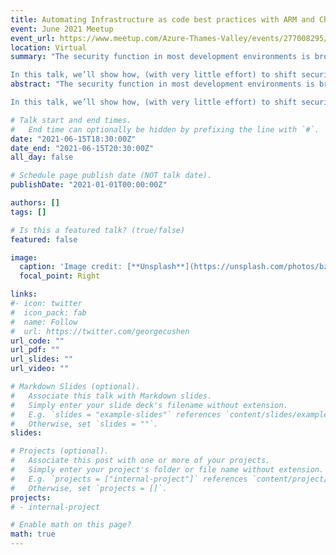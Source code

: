 ```yaml
---
title: Automating Infrastructure as code best practices with ARM and Checkov
event: June 2021 Meetup
event_url: https://www.meetup.com/Azure-Thames-Valley/events/277008295/
location: Virtual
summary: "The security function in most development environments is broken. With engineers focused on features and devops allowing them to move rapidly and self-provision around their own hurdles, it’s impossible for reactive, traditional security tools to keep up with an ever changing production environment. Even with a security engineer within the team, the chance of catching every bad-default in Terraform, an accidental 'False' that needed to be true in ARM, or hidden * in a wide-open access policy is next to impossible with the ever growing suite of cloud services.

In this talk, we’ll show how, (with very little effort) to shift security left into code, enabling automated scanning and highlighting of security risks at build time, with helpful remediation advice for all. Knowing is the first step to improving, and automation makes knowing easy. You bring your CI pipeline, we’ll show you how."
abstract: "The security function in most development environments is broken. With engineers focused on features and devops allowing them to move rapidly and self-provision around their own hurdles, it’s impossible for reactive, traditional security tools to keep up with an ever changing production environment. Even with a security engineer within the team, the chance of catching every bad-default in Terraform, an accidental 'False' that needed to be true in ARM, or hidden * in a wide-open access policy is next to impossible with the ever growing suite of cloud services.

In this talk, we’ll show how, (with very little effort) to shift security left into code, enabling automated scanning and highlighting of security risks at build time, with helpful remediation advice for all. Knowing is the first step to improving, and automation makes knowing easy. You bring your CI pipeline, we’ll show you how."

# Talk start and end times.
#   End time can optionally be hidden by prefixing the line with `#`.
date: "2021-06-15T18:30:00Z"
date_end: "2021-06-15T20:30:00Z"
all_day: false

# Schedule page publish date (NOT talk date).
publishDate: "2021-01-01T00:00:00Z"

authors: []
tags: []

# Is this a featured talk? (true/false)
featured: false

image:
  caption: 'Image credit: [**Unsplash**](https://unsplash.com/photos/bzdhc5b3Bxs)'
  focal_point: Right

links:
#- icon: twitter
#  icon_pack: fab
#  name: Follow
#  url: https://twitter.com/georgecushen
url_code: ""
url_pdf: ""
url_slides: ""
url_video: ""

# Markdown Slides (optional).
#   Associate this talk with Markdown slides.
#   Simply enter your slide deck's filename without extension.
#   E.g. `slides = "example-slides"` references `content/slides/example-slides.md`.
#   Otherwise, set `slides = ""`.
slides: 

# Projects (optional).
#   Associate this post with one or more of your projects.
#   Simply enter your project's folder or file name without extension.
#   E.g. `projects = ["internal-project"]` references `content/project/deep-learning/index.md`.
#   Otherwise, set `projects = []`.
projects:
# - internal-project

# Enable math on this page?
math: true
---
```

